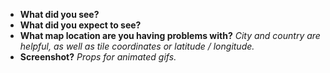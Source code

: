 * **What did you see?**
* **What did you expect to see?**
* **What map location are you having problems with?** _City and country are helpful, as well as tile coordinates or latitude / longitude._  
* **Screenshot?** _Props for animated gifs._

